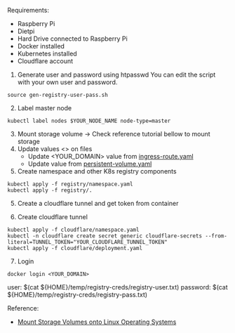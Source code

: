 
Requirements:
- Raspberry Pi
- Dietpi
- Hard Drive connected to Raspberry Pi
- Docker installed
- Kubernetes installed
- Cloudflare account

1. Generate user and password using htpasswd
You can edit the script with your own user and password.
```commandline
source gen-registry-user-pass.sh
```
2. Label master node
```commandline
kubectl label nodes $YOUR_NODE_NAME node-type=master
```
3. Mount storage volume -> Check reference tutorial bellow to mount storage
5. Update values <> on files
   - Update <YOUR_DOMAIN> value from [ingress-route.yaml](registry/ingress-route.yaml)
   - Update <HOSTNAME> value from [persistent-volume.yaml](registry/persistent-volume.yaml)
4. Create namespace and other K8s registry components
```commandline
kubectl apply -f registry/namespace.yaml
kubectl apply -f registry/.
```
5. Create a cloudflare tunnel and get token from container

6. Create cloudflare tunnel
```commandline
kubectl apply -f cloudflare/namespace.yaml
kubectl -n cloudflare create secret generic cloudflare-secrets --from-literal=TUNNEL_TOKEN="YOUR_CLOUDFLARE_TUNNEL_TOKEN"
kubectl apply -f cloudflare/deployment.yaml
```
7. Login
```commandline
docker login <YOUR_DOMAIN>
```
   user: $(cat ${HOME}/temp/registry-creds/registry-user.txt)
   password: $(cat ${HOME}/temp/registry-creds/registry-pass.txt)


Reference:
- [Mount Storage Volumes onto Linux Operating Systems](http://blog.zachinachshon.com/storage-volume/)
